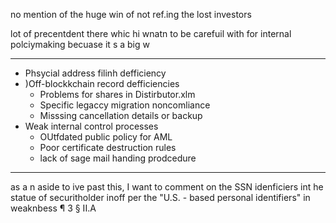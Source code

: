 no mention of the huge win of not ref.ing the lost investors

lot of precentdent there whic hi wnatn to be carefuil with for internal polciymaking becuase it
s  a big w



---





- Phsycial address filinh defficiency
- )Off-blockkchain record defficiencies
  - Problems for shares in Distirbutor.xlm
  - Specific legaccy migration noncomliance
  - Misssing  cancellation details or backup
- Weak internal control processes
  - OUtfdated public policy for AML
  - Poor certificate destruction rules
  - lack of sage mail handing prodcedure


---

as a n aside to ive past this, I want to comment on the  SSN idenficiers int he statue of securitholder inoff per the "U.S. - based personal
identifiers" in weaknbess ¶ 3  § II.A

